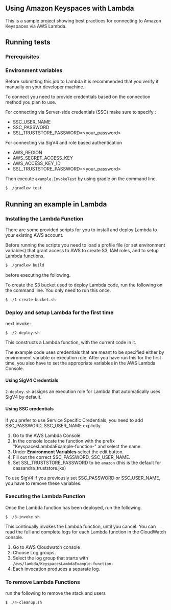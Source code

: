 ## Using Amazon Keyspaces with Lambda

This is a sample project showing best practices for connecting to Amazon Keyspaces via AWS Lambda.

## Running tests

### Prerequisites

### Environment variables
Before submitting this job to Lambda it is recommended that you verify it manually on your developer machine.

To connect you need to provide credentials based on the connection method you plan to use.

For connecting via Server-side credentials (SSC) make sure to specify : 
- SSC_USER_NAME
- SSC_PASSWORD 
- SSL_TRUSTSTORE_PASSWORD=<your_password>
 
For connecting via SigV4 and role based authentication
- AWS_REGION
- AWS_SECRET_ACCESS_KEY
- AWS_ACCESS_KEY_ID
- SSL_TRUSTSTORE_PASSWORD=<your_password>

Then execute `example.InvokeTest` by using gradle on the command line.

```sh
$ ./gradlew test
```
## Running an example in Lambda
### Installing the Lambda Function
There are some provided scripts for you to install and deploy Lambda to your existing AWS account.

Before running the scripts you need to load a profile file (or set environment variables) that grant access to AWS to create S3, IAM roles, and to setup Lambda functions.   

```sh
$ ./gradlew build
```

before executing the following. 

To create the S3 bucket used to deploy Lambda code, run the following on the command line.  You only need to run this once. 

```
$ ./1-create-bucket.sh
```

### Deploy and setup Lambda for the first time
next invoke:

```
$ ./2-deploy.sh 
```

This constructs a Lambda function, with the current code in it.  

The example code uses credentials that are meant to be specified either by environment variable or execution role.  After you have run this for the first time, you also have to set the appropriate variables in the AWS Lambda Console.

#### Using SigV4 Credentials
`2-deploy.sh` assigns an execution role for Lambda that automatically uses SigV4
by default.  

#### Using SSC credentials
If you prefer to use Service Specific Credentials, you need to add SSC_PASSWORD, SSC_USER_NAME explictly. 

1.  Go to the AWS Lambda Console.
2.  In the console locate the function with the prefix "KeyspacesLambdaExample-function-"  and select the name.
3.  Under __Environment Variables__ select the edit button.
4.  Fill out the correct SSC_PASSWORD, SSC_USER_NAME.
5.  Set SSL_TRUSTSTORE_PASSWORD to be `amazon` (this is the default for cassandra_truststore.jks)


To use SigV4 if you previously set SSC_PASSWORD or SSC_USER_NAME, you have to remove these variables.  

### Executing the Lambda Function
Once the Lambda function has been deployed, run the following.

```
$ ./3-invoke.sh
```

This continually invokes the Lambda function, until you cancel.
You can read the full and complete logs for each Lambda function in the CloudWatch console.  

1. Go to AWS Cloudwatch console
2. Choose Log groups.
2. Select the log group that starts with `/aws/lambda/KeyspacesLambdaExample-function-`
3. Each invocation produces a separate log.

### To remove Lambda Functions
run the following to remove the stack and users
```
$ ./4-cleanup.sh
```






